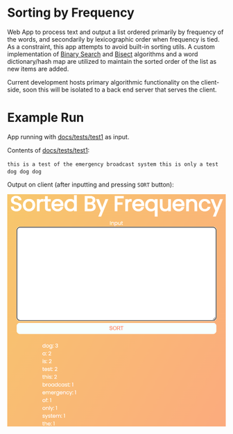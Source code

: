# Sorting by Frequency
Web App to process text and output a list ordered primarily by frequency of the words, and secondarily by lexicographic order when frequency is tied. As a constraint, this app attempts to avoid built-in sorting utils. A custom implementation of [Binary Search](https://en.wikipedia.org/wiki/Binary_search_algorithm) and [Bisect](https://en.wikipedia.org/wiki/Bisection_(software_engineering)) algorithms and a word dictionary/hash map are utilized to maintain the sorted order of the list as new items are added.

Current development hosts primary algorithmic functionality on the client-side, soon this will be isolated to a back end server that serves the client.

# Example Run

App running with [docs/tests/test1](docs/tests/test1) as input.

Contents of [docs/tests/test1](docs/tests/test1): 

`this is a test of the emergency broadcast system this is only a test dog dog dog`

Output on client (after inputting and pressing `SORT` button):

![](docs/images/output_test_1.png)